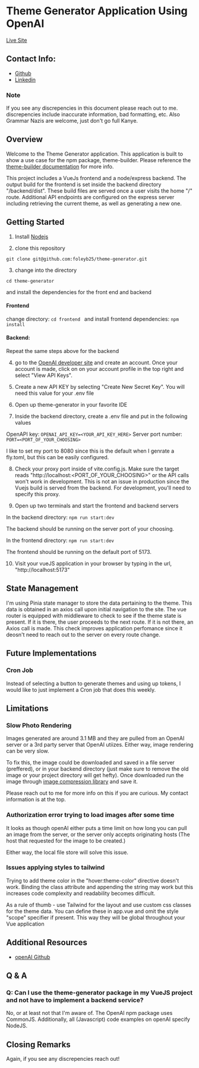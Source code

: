# Theme Generator Application Using OpenAI

[Live Site](https://theme-generator.fly.dev/)

## Contact Info:

* [Github](https://github.com/foleyb25) 
* [Linkedin](https://www.linkedin.com/in/brian-foley-456624196/)

### Note

If you see any discrepencies in this document please reach out to me. discrepencies include inaccurate information, bad formatting, etc. Also Grammar Nazis are welcome, just don't go full Kanye. 

## Overview

Welcome to the Theme Generator application. This application is built to show a use case for the npm package, theme-builder. Please reference the [theme-builder documentation]() for more info.

This project includes a VueJs frontend and a node/express backend. The output build for the frontend is set inside the backend directory "/backend/dist". These build files are served once a user visits the home "/" route. Additional API endpoints are configured on the express server including retrieving the current theme, as well as generating a new one. 

## Getting Started

1. Install [Nodejs](https://nodejs.org/en/download/)

2. clone this repository

```git clone git@github.com:foleyb25/theme-generator.git```

3. change into the directory 

```cd theme-generator```

and install the dependencies for the front end and backend

#### Frontend
change directory:
```cd frontend ```
and install frontend dependencies:
```npm install ```

#### Backend:
Repeat the same steps above for the backend

4. go to the [OpenAI developer site](https://beta.openai.com/overview) and create an account. Once your account is made, click on on your account profile in the top right and select "View API Keys".

5. Create a new API KEY by selecting "Create New Secret Key". You will need this value for your .env file

6. Open up theme-generator in your favorite IDE

7. Inside the backend directory, create a .env file and put in the following values

OpenAPI key:
```OPENAI_API_KEY=<YOUR_API_KEY_HERE>```
Server port number:
```PORT=<PORT_OF_YOUR_CHOOSING>```

I like to set my port to 8080 since this is the default when I genrate a fly.toml, but this can be easily configured.

8. Check your proxy port inside of vite.config.js. Make sure the target reads "http://localhost:<PORT_OF_YOUR_CHOOSING>" or the API calls won't work in development. This is not an issue in production since the Vuejs build is served from the backend. For development, you'll need to specify this proxy.

9. Open up two terminals and start the frontend and backend servers

In the backend directory:
```npm run start:dev```

The backend should be running on the server port of your choosing.

In the frontend directory:
```npm run start:dev```

The frontend should be running on the default port of 5173.

10. Visit your vueJS application in your browser by typing in the url, "http://localhost:5173"

## State Management

I'm using Pinia state manager to store the data pertaining to the theme. This data is obtained in an axios call upon initial navigation to the site. The vue router is equipped with middleware to check to see if the theme state is present. If it is there, the user proceeds to the next route. If it is not there, an Axios call is made. This check improves application perfomance since it deosn't need to reach out to the server on every route change.

## Future Implementations

### Cron Job 

Instead of selecting a button to generate themes and using up tokens, I would like to just implement a Cron job that does this weekly.

## Limitations

### Slow Photo Rendering

Images generated are around 3.1 MB and they are pulled from an OpenAI server or a 3rd party server that OpenAI utiizes. Either way, image rendering can be very slow.

To fix this, the image could be downloaded and saved in a file server (preffered), or in your backend directory (just make sure to remove the old image or your project directory will get hefty). Once downloaded run the image through [image compression library](https://www.npmjs.com/package/imagemin) and save it.

Please reach out to me for more info on this if you are curious. My contact information is at the top.

### Authorization error trying to load images after some time

It looks as though openAI either puts a time limit on how long you can pull an image from the server, or the server only accepts originating hosts (The host that requested for the image to be created.)

Either way, the local file store will solve this issue.

### Issues applying styles to tailwind

Trying to add theme color in the "hover:theme-color" directive doesn't work. Binding the class attribute and appending the string may work but this increases code complexity and readability becomes difficult.

As a rule of thumb - use Tailwind for the layout and use custom css classes for the theme data. You can define these in app.vue and omit the style "scope" specifier if present. This way they will be global throughout your Vue application

## Additional Resources

* [openAI Github](https://github.com/openai/openai-node)

## Q & A

### Q: Can I use the theme-generator package in my VueJS project and not have to implement a backend service?

No, or at least not that I'm aware of. The OpenAI npm package uses CommonJS. Additionally, all (Javascript) code examples on openAI specify NodeJS.

## Closing Remarks

Again, if you see any discrepencies reach out!
